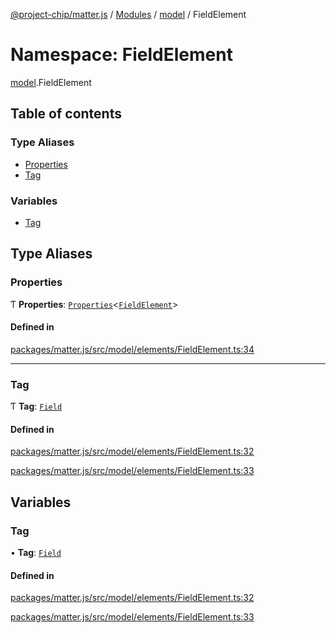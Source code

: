 [@project-chip/matter.js](../README.md) / [Modules](../modules.md) / [model](model.md) / FieldElement

# Namespace: FieldElement

[model](model.md).FieldElement

## Table of contents

### Type Aliases

- [Properties](model.FieldElement.md#properties)
- [Tag](model.FieldElement.md#tag)

### Variables

- [Tag](model.FieldElement.md#tag-1)

## Type Aliases

### Properties

Ƭ **Properties**: [`Properties`](model.BaseElement.md#properties)\<[`FieldElement`](../interfaces/model.FieldElement-1.md)\>

#### Defined in

[packages/matter.js/src/model/elements/FieldElement.ts:34](https://github.com/project-chip/matter.js/blob/5f71eedebdb9fa54338bde320c311bb359b7455d/packages/matter.js/src/model/elements/FieldElement.ts#L34)

___

### Tag

Ƭ **Tag**: [`Field`](../enums/model.ElementTag.md#field)

#### Defined in

[packages/matter.js/src/model/elements/FieldElement.ts:32](https://github.com/project-chip/matter.js/blob/5f71eedebdb9fa54338bde320c311bb359b7455d/packages/matter.js/src/model/elements/FieldElement.ts#L32)

[packages/matter.js/src/model/elements/FieldElement.ts:33](https://github.com/project-chip/matter.js/blob/5f71eedebdb9fa54338bde320c311bb359b7455d/packages/matter.js/src/model/elements/FieldElement.ts#L33)

## Variables

### Tag

• **Tag**: [`Field`](../enums/model.ElementTag.md#field)

#### Defined in

[packages/matter.js/src/model/elements/FieldElement.ts:32](https://github.com/project-chip/matter.js/blob/5f71eedebdb9fa54338bde320c311bb359b7455d/packages/matter.js/src/model/elements/FieldElement.ts#L32)

[packages/matter.js/src/model/elements/FieldElement.ts:33](https://github.com/project-chip/matter.js/blob/5f71eedebdb9fa54338bde320c311bb359b7455d/packages/matter.js/src/model/elements/FieldElement.ts#L33)
